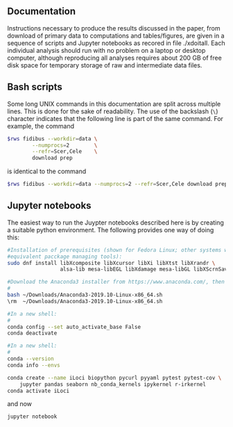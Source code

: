 ## Documentation
Instructions necessary to produce the results discussed in the paper, from
download of primary data to computations and tables/figures, are given in a
sequence of scripts and Jupyter notebooks as recored in file ./xdoitall.
Each individual analysis should run with no problem on a laptop or desktop
computer, although reproducing all analyses requires about 200 GB of free disk
space for temporary storage of raw and intermediate data files.


## Bash scripts
Some long UNIX commands in this documentation are split across multiple lines.
This is done for the sake of readability.
The use of the backslash (`\`) character indicates that the following line is
part of the same command.
For example, the command

```bash
$rws fidibus --workdir=data \
        --numprocs=2        \
        --refr=Scer,Cele    \
        download prep
```

is identical to the command

```bash
$rws fidibus --workdir=data --numprocs=2 --refr=Scer,Cele download prep
```


## Jupyter notebooks
The easiest way to run the Juypter notebooks described here is by creating a
suitable python environment.
The following provides one way of doing this:

```bash
#Installation of prerequisites (shown for Fedora Linux; other systems will have
#equivalent pacckage managing tools):
sudo dnf install libXcomposite libXcursor libXi libXtst libXrandr \
                 alsa-lib mesa-libEGL libXdamage mesa-libGL libXScrnSaver

#Download the Anaconda3 installer from https://www.anaconda.com/, then e.g.:
#
bash ~/Downloads/Anaconda3-2019.10-Linux-x86_64.sh
\rm  ~/Downloads/Anaconda3-2019.10-Linux-x86_64.sh

#In a new shell:
#
conda config --set auto_activate_base False
conda deactivate

#In a new shell:
#
conda --version
conda info --envs

conda create --name iLoci biopython pycurl pyyaml pytest pytest-cov \
	jupyter pandas seaborn nb_conda_kernels ipykernel r-irkernel
conda activate iLoci
```

and now
```bash
jupyter notebook
```
